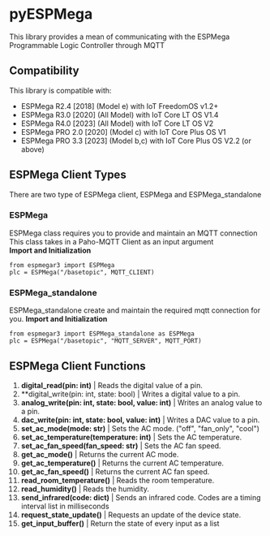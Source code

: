 # pyESPMega
This library provides a mean of communicating with the ESPMega Programmable Logic Controller through MQTT<br/>

## **Compatibility**
This library is compatible with:<br/>
- ESPMega R2.4 [2018] (Model e) with IoT FreedomOS v1.2+
- ESPMega R3.0 [2020] (All Model) with IoT Core LT OS V1.4
- ESPMega R4.0 [2023] (All Model) with IoT Core LT OS V2
- ESPMega PRO 2.0 [2020] (Model c) with IoT Core Plus OS V1
- ESPMega PRO 3.3 [2023] (Model b,c) with IoT Core Plus OS V2.2 (or above)

## **ESPMega Client Types**
There are two type of ESPMega client, ESPMega and ESPMega_standalone<br/>
### ESPMega
ESPMega class requires you to provide and maintain an MQTT connection
This class takes in a Paho-MQTT Client as an input argument<br/>
**Import and Initialization**
```
from espmegar3 import ESPMega
plc = ESPMega("/basetopic", MQTT_CLIENT)
```
### ESPMega_standalone
ESPMega_standalone create and maintain the required mqtt connection for you.
**Import and Initialization**
```
from espmegar3 import ESPMega_standalone as ESPMega
plc = ESPMega("/basetopic", "MQTT_SERVER", MQTT_PORT)
```
## **ESPMega Client Functions**
1. **digital_read(pin: int)** | Reads the digital value of a pin.
2. **digital_write(pin: int, state: bool) | Writes a digital value to a pin.
3. **analog_write(pin: int, state: bool, value: int)** | Writes an analog value to a pin.
4. **dac_write(pin: int, state: bool, value: int)** | Writes a DAC value to a pin.
5. **set_ac_mode(mode: str)** | Sets the AC mode. ("off", "fan_only", "cool")
6. **set_ac_temperature(temperature: int)** | Sets the AC temperature.
7. **set_ac_fan_speed(fan_speed: str)** | Sets the AC fan speed.
8. **get_ac_mode()** | Returns the current AC mode.
9. **get_ac_temperature()** | Returns the current AC temperature.
10. **get_ac_fan_speed()** | Returns the current AC fan speed.
11. **read_room_temperature()** | Reads the room temperature.
12. **read_humidity()** | Reads the humidity.
13. **send_infrared(code: dict)** | Sends an infrared code. Codes are a timing interval list in milliseconds
14. **request_state_update()** | Requests an update of the device state.
15. **get_input_buffer()** | Return the state of every input as a list

